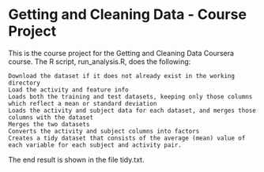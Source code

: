 # Getting and Cleaning Data - Course Project
This is the course project for the Getting and Cleaning Data Coursera course. The R script, run_analysis.R, does the following:

    Download the dataset if it does not already exist in the working directory
    Load the activity and feature info
    Loads both the training and test datasets, keeping only those columns which reflect a mean or standard deviation
    Loads the activity and subject data for each dataset, and merges those columns with the dataset
    Merges the two datasets
    Converts the activity and subject columns into factors
    Creates a tidy dataset that consists of the average (mean) value of each variable for each subject and activity pair.

The end result is shown in the file tidy.txt.
